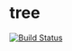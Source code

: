 # tree

[![Build Status](https://travis-ci.com/lucasscariot/tree.svg?token=Mwj8PrH5GHyFsTqqQyLN&branch=master)](https://travis-ci.com/lucasscariot/tree)
